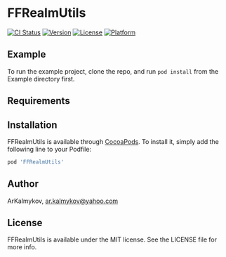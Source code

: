 # FFRealmUtils

[![CI Status](http://img.shields.io/travis/ArKalmykov/FFRealmUtils.svg?style=flat)](https://travis-ci.org/ArKalmykov/FFRealmUtils)
[![Version](https://img.shields.io/cocoapods/v/FFRealmUtils.svg?style=flat)](http://cocoapods.org/pods/FFRealmUtils)
[![License](https://img.shields.io/cocoapods/l/FFRealmUtils.svg?style=flat)](http://cocoapods.org/pods/FFRealmUtils)
[![Platform](https://img.shields.io/cocoapods/p/FFRealmUtils.svg?style=flat)](http://cocoapods.org/pods/FFRealmUtils)

## Example

To run the example project, clone the repo, and run `pod install` from the Example directory first.

## Requirements

## Installation

FFRealmUtils is available through [CocoaPods](http://cocoapods.org). To install
it, simply add the following line to your Podfile:

```ruby
pod 'FFRealmUtils'
```

## Author

ArKalmykov, ar.kalmykov@yahoo.com

## License

FFRealmUtils is available under the MIT license. See the LICENSE file for more info.
